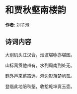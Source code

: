 # 和贾秋壑南楼韵

**作者**: 刘子澄

## 诗词内容

大别矶头江汉合，烟波堪咏亦堪图。

山标禹贡他州有，水列周南到处无。

鹤外声来蕲笛远，鸿边影落楚帆孤。

登临此地陪秋壑，收拾乾坤寘玉壶。

